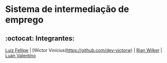 # Sistema de intermediação de emprego
## :octocat: Integrantes:
[Luiz Fellipe](https://github.com/Luizfdarb) | [Wictor Vinícius(https://github.com/dev-victorw) | [Rian Wilker](https://github.com/RWilker87) | [Luan Valentino](https://github.com/LuanValentinoS)
